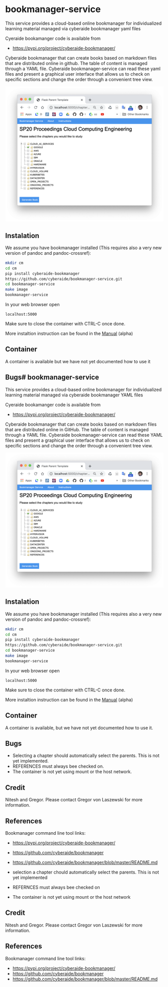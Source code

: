 # bookmanager-service

This service provides a cloud-based online bookmanager for
individualized learning material managed via cyberaide bookmanager yaml files

Cyeraide bookamanger code is available from 

* <https://pypi.org/project/cyberaide-bookmanager/>

Cyberaide bookmanager that can create books based on markdown files that
are distributed online in github. The table of content is managed
through a YAML file. Cyberaide bookmanager-service can read these yaml
files and present a graphical user interface that allows us to check on
specific sections and change the order through a convenient tree view.
  
![Screenshot](images/screenshot-bookmanager-service.png)

## Instalation

We assume you have bookmanager installed (This requires also a very new
version of pandoc and pandoc-crossref): 

```bash
mkdir cm
cd cm
pip install cyberaide-bookmanager
https://github.com/cyberaide/bookmanager-service.git
cd bookmanager-service
make image
bookmanager-service
```

In your web browser open 

```
localhost:5000
```

Make sure to close the container with CTRL-C once done.

More instaltion instruction can be found in the [Manual](manual.md) (alpha)

## Container

A container is available but we have not yet documented how to use it 

## Bugs# bookmanager-service

This service provides a cloud-based online bookmanager for
individualized learning material managed via cyberaide bookmanager YAML files

Cyeraide bookamanger code is available from 

* <https://pypi.org/project/cyberaide-bookmanager/>

Cyberaide bookmanager that can create books based on markdown files that
are distributed online in GitHub. The table of content is managed
through a YAML file. Cyberaide bookmanager-service can read these YAML
files and present a graphical user interface that allows us to check on
specific sections and change the order through a convenient tree view.
  
![Screenshot](images/screenshot-bookmanager-service.png)

## Instalation

We assume you have bookmanager installed (This requires also a very new
version of pandoc and pandoc-crossref): 

```bash
mkdir cm
cd cm
pip install cyberaide-bookmanager
https://github.com/cyberaide/bookmanager-service.git
cd bookmanager-service
make image
bookmanager-service
```

In your web browser open 

```
localhost:5000
```

Make sure to close the container with CTRL-C once done.

More instaltion instruction can be found in the [Manual](manual.md) (alpha)

## Container

A container is available, but we have not yet documented how to use it. 

## Bugs

* Selecting a chapter should automatically select the parents. This is not yet implemented.
* REFERENCES must always bee checked on.
* The container is not yet using mount or the host network.

## Credit

Nitesh and Gregor. Please contact Gregor von Laszewski for more
information.


## References

Bookmanager command line tool links:

* <https://pypi.org/project/cyberaide-bookmanager/>
* <https://github.com/cyberaide/bookmanager>
* <https://github.com/cyberaide/bookmanager/blob/master/README.md>


* selection a chapter chould automatically select the parents. This is not yet implemented
* REFERNCES must always bee checked on
* The container is not yet using mount or the host network

## Credit

Nitesh and Gregor. Please contact Gregor von Laszewski for more
information.


## References

Bookmanager command line tool links:

* <https://pypi.org/project/cyberaide-bookmanager/>
* <https://github.com/cyberaide/bookmanager>
* <https://github.com/cyberaide/bookmanager/blob/master/README.md>
